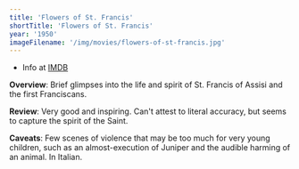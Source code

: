 ```yaml
---
title: 'Flowers of St. Francis'
shortTitle: 'Flowers of St. Francis'
year: '1950'
imageFilename: '/img/movies/flowers-of-st-francis.jpg'
---
```


* Info at [IMDB](https://www.imdb.com/title/tt0042477/)

**Overview**: Brief glimpses into the life and spirit of St. Francis of Assisi and the first Franciscans.

**Review**: Very good and inspiring. Can't attest to literal accuracy, but seems to capture the spirit of the Saint.

**Caveats**: Few scenes of violence that may be too much for very young children, such as an almost-execution of Juniper and the audible harming of an animal. In Italian.
